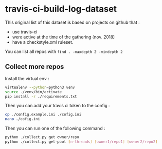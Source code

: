 # travis-ci-build-log-dataset

This original list of this dataset is based on projects on github that :
  - use travis-ci
  - were active at the time of the gathering (nov. 2018)
  - have a checkstyle.xml ruleset.

You can list all repos with `find . -maxdepth 2 -mindepth 2`

## Collect more repos

Install the virtual env :
```bash
virtualenv --python=python3 venv
source ./venv/bin/activate
pip install -r ./requirements.txt
```

Then you can add your travis ci token to the config :

```bash
cp ./config.example.ini ./cofig.ini
nano ./cofig.ini
```

Then you can run one of the following command :

```bash
python ./collect.py get owner/repo
python ./collect.py get-pool [n-threads] [owner1/repo1] [owner2/repo2] ....
```
